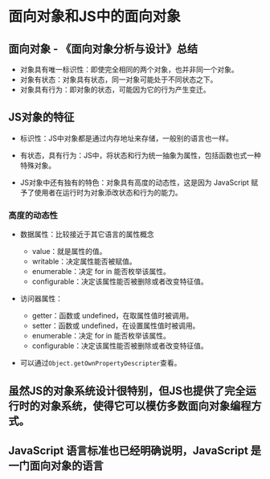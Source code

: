 # 面向对象和JS中的面向对象

## 面向对象 - 《面向对象分析与设计》总结

- 对象具有唯一标识性：即使完全相同的两个对象，也并非同一个对象。
- 对象有状态：对象具有状态，同一对象可能处于不同状态之下。
- 对象具有行为：即对象的状态，可能因为它的行为产生变迁。

## JS对象的特征

- 标识性：JS中对象都是通过内存地址来存储，一般别的语言也一样。
- 有状态，具有行为：JS中，将状态和行为统一抽象为属性，包括函数也式一种特殊对象。

- JS对象中还有独有的特色：对象具有高度的动态性，这是因为 JavaScript 赋予了使用者在运行时为对象添改状态和行为的能力。

### 高度的动态性

- 数据属性：比较接近于其它语言的属性概念
  - value：就是属性的值。
  - writable：决定属性能否被赋值。
  - enumerable：决定 for in 能否枚举该属性。
  - configurable：决定该属性能否被删除或者改变特征值。

- 访问器属性：
  - getter：函数或 undefined，在取属性值时被调用。
  - setter：函数或 undefined，在设置属性值时被调用。
  - enumerable：决定 for in 能否枚举该属性。
  - configurable：决定该属性能否被删除或者改变特征值。

- 可以通过`Object.getOwnPropertyDescripter`查看。

## 虽然JS的对象系统设计很特别，但JS也提供了完全运行时的对象系统，使得它可以模仿多数面向对象编程方式。

## JavaScript 语言标准也已经明确说明，JavaScript 是一门面向对象的语言